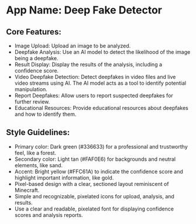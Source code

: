 # **App Name**: Deep Fake Detector

## Core Features:

- Image Upload: Upload an image to be analyzed.
- Deepfake Analysis: Use an AI model to detect the likelihood of the image being a deepfake.
- Result Display: Display the results of the analysis, including a confidence score.
- Video Deepfake Detection: Detect deepfakes in video files and live video streams using AI. The AI model acts as a tool to identify potential manipulation.
- Report Deepfakes: Allow users to report suspected deepfakes for further review.
- Educational Resources: Provide educational resources about deepfakes and how to identify them.

## Style Guidelines:

- Primary color: Dark green (#336633) for a professional and trustworthy feel, like a forest.
- Secondary color: Light tan (#FAF0E6) for backgrounds and neutral elements, like sand.
- Accent: Bright yellow (#FFC61A) to indicate the confidence score and highlight important information, like gold.
- Pixel-based design with a clear, sectioned layout reminiscent of Minecraft.
- Simple and recognizable, pixelated icons for upload, analysis, and results.
- Use a clear and readable, pixelated font for displaying confidence scores and analysis reports.